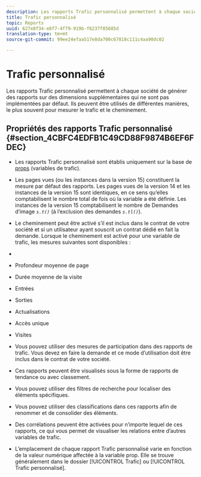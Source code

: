 ```yaml
---
description: Les rapports Trafic personnalisé permettent à chaque société de générer des rapports sur des dimensions supplémentaires qui ne sont pas implémentées par défaut. Ils peuvent être utilisés de différentes manières, le plus souvent pour mesurer le trafic et le cheminement.
title: Trafic personnalisé
topic: Reports
uuid: 627e8f34-e8f7-4f79-919b-f6237f85685d
translation-type: tm+mt
source-git-commit: 99ee24efaa517e8da700c67818c111c4aa90dc02

---
```



# Trafic personnalisé

Les rapports Trafic personnalisé permettent à chaque société de générer des rapports sur des dimensions supplémentaires qui ne sont pas implémentées par défaut. Ils peuvent être utilisés de différentes manières, le plus souvent pour mesurer le trafic et le cheminement.

## Propriétés des rapports Trafic personnalisé {#section_4CBFC4EDFB1C49CD88F9874B6EF6FDEC}

* Les rapports Trafic personnalisé sont établis uniquement sur la base de [props](https://marketing.adobe.com/resources/help/en_US/sc/implement/c_propn.html) (variables de trafic).
* Les pages vues (ou les instances dans la version 15) constituent la mesure par défaut des rapports. Les pages vues de la version 14 et les instances de la version 15 sont identiques, en ce sens qu’elles comptabilisent le nombre total de fois où la variable a été définie. Les instances de la version 15 comptabilisent le nombre de Demandes d’image *`s.t()`* (à l’exclusion des demandes *`s.tl()`*).

* Le cheminement peut être activé s’il est inclus dans le contrat de votre société et si un utilisateur ayant souscrit un contrat dédié en fait la demande. Lorsque le cheminement est activé pour une variable de trafic, les mesures suivantes sont disponibles :
* 

   * Profondeur moyenne de page
   * Durée moyenne de la visite
   * Entrées
   * Sorties
   * Actualisations
   * Accès unique
   * Visites

* Vous pouvez utiliser des mesures de participation dans des rapports de trafic. Vous devez en faire la demande et ce mode d’utilisation doit être inclus dans le contrat de votre société.
* Ces rapports peuvent être visualisés sous la forme de rapports de tendance ou avec classement.
* Vous pouvez utiliser des filtres de recherche pour localiser des éléments spécifiques.
* Vous pouvez utiliser des classifications dans ces rapports afin de renommer et de consolider des éléments.
* Des corrélations peuvent être activées pour n’importe lequel de ces rapports, ce qui vous permet de visualiser les relations entre d’autres variables de trafic.
* L’emplacement de chaque rapport Trafic personnalisé varie en fonction de la valeur numérique affectée à la variable prop. Elle se trouve généralement dans le dossier [!UICONTROL Trafic] ou [!UICONTROL Trafic personnalisé].

